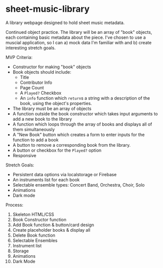 # sheet-music-library
A library webpage designed to hold sheet music metadata.

Continued object practice. The library will be an array of "book" objects, each containing basic metadata about the piece. I've chosen to use a muscial application, so I can a) mock data I'm familiar with and b) create interesting stretch goals.

MVP Criteria:
- Constructor for making "book" objects
- Book objects should include:
    - Title
    - Contributor Info
    - Page Count
    - A `Played?` Checkbox
    - An `info` function which `return`s a string with a description of the book, using the object's properties.
- The library must be an array of objects
- A function outside the book constructor which takes input arguments to add a new book to the library
- A function which loops through the array of books and displays all of them simultaneously
- A "New Book" button which creates a form to enter inputs for the function to add a book
- A button to remove a corresponding book from the library.
- A button or checkbox for the `Played?` option
- Responsive

Stretch Goals:
- Persistent data options via localstorage or Firebase
- An instruments list for each book
- Selectable ensemble types: Concert Band, Orchestra, Choir, Solo
- Animations
- Dark mode

Process:
1. Skeleton HTML/CSS
2. Book Constructor function
3. Add Book function & button/card design
4. Create placeholder books & display all
5. Delete Book function
6. Selectable Ensembles
7. Instrument list
8. Storage
9. Animations
10. Dark Mode